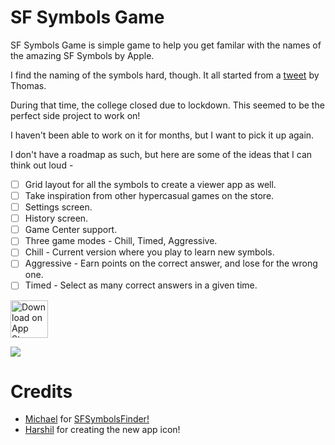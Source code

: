 # SF Symbols Game

SF Symbols Game is simple game to help you get familar with the names of the amazing SF Symbols by Apple.

I find the naming of the symbols hard, though. It all started from a [tweet](https://twitter.com/Dimillian/status/1238116376491053058?s=20) by Thomas. 

During that time, the college closed due to lockdown. This seemed to be the perfect side project to work on!

I haven't been able to work on it for months, but I want to pick it up again. 

I don't have a roadmap as such, but here are some of the ideas that I can think out loud - 

- [ ] Grid layout for all the symbols to create a viewer app as well.
- [ ] Take inspiration from other hypercasual games on the store. 
- [ ] Settings screen. 
- [ ] History screen.
- [ ] Game Center support.
- [ ] Three game modes - Chill, Timed, Aggressive. 
- [ ] Chill - Current version where you play to learn new symbols.
- [ ] Aggressive - Earn points on the correct answer, and lose for the wrong one.
- [ ] Timed - Select as many correct answers in a given time.

<a href="https://apps.apple.com/us/app/unofficial-sf-symbols-game/id1507692602">
  <img alt="Download on App Store" src="https://github.com/rudrankriyam/Unofficial-SF-Symbols-Game/blob/master/Resources/Download-On-The-App-Store.png" height=60>
</a>

![](https://github.com/rudrankriyam/Unofficial-SF-Symbols-Game/blob/master/Resources/0.1-Screenshot.png)

# Credits

- [Michael](https://github.com/abadikaka) for [SFSymbolsFinder!](https://github.com/abadikaka/SFSymbolsFinder)
- [Harshil](https://github.com/harshiilp) for creating the new app icon!
